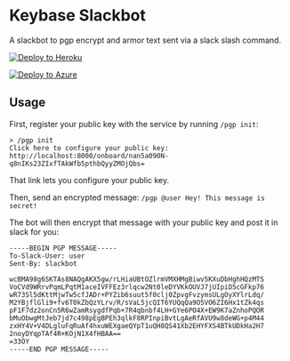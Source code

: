 # Keybase Slackbot

A slackbot to pgp encrypt and armor text sent via a slack slash command.

[![Deploy to Heroku](https://www.herokucdn.com/deploy/button.svg)](https://heroku.com/deploy)

[![Deploy to Azure](http://azuredeploy.net/deploybutton.png)](https://azuredeploy.net/)

## Usage


First, register your public key with the service by running `/pgp init`:

```
> /pgp init
Click here to configure your public key: http://localhost:8000/onboard/nan5a090N-q8nIKs23ZIxfTAkWfb5pthbQyyZMOjQbs=
```

That link lets you configure your public key.

Then, send an encrypted message: `/pgp @user Hey! This message is secret!`

The bot will then encrypt that message with your public key and post it in slack for you:

```
-----BEGIN PGP MESSAGE-----
To-Slack-User: user
Sent-By: slackbot

wcBMA98g6SKTAs8NAQgAKX5gw/rLHiaUBtOZlrmVMXHMgBiwv5KXuDbHghHQzMTS
VoCVd9WRrvPqmLPqtM1aceIVFFEz3rlqcw2Nt0leDYVKkOUVJ7jUIpiD5cGFkp76
wR73Sl5dKttMjwTw5cfJADr+PYZib6suut5f0clj0ZpvgFvzymsULgOyXYlrLdq/
M2YBjflGli9+fv6T0kZbQzYLrv/R/sVaL5jcQIT6YUQqQa9O5VO6ZI6Hx1tZk4qs
pF1F7dz2onCn5R6wZamRsygdfPqb+7R4qbnbf4LH+GYe6PO4X+EW9K7aZnhoPQOR
bMuObwgMtJeb7jd7c498pEgBPEh3qlkF8RPInpiBvtLgAeRfAVU9w8deWG+p4M44
zxHY4V+V4DLgluFqRuAf4hxuWEXgaeQYpT1uQH8QS41Xb2EHYFXS4BTkUDkHa2H7
2noyDYqpTAf4R+KOjN1X4fHBAA==
=33OY
-----END PGP MESSAGE-----
```
